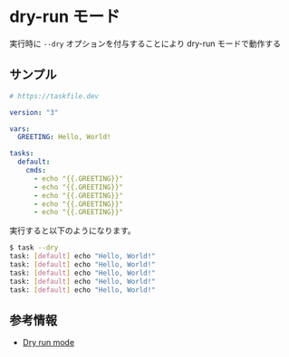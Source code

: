 # dry-run モード

実行時に ```--dry``` オプションを付与することにより dry-run モードで動作する

## サンプル

```yaml
# https://taskfile.dev

version: "3"

vars:
  GREETING: Hello, World!

tasks:
  default:
    cmds:
      - echo "{{.GREETING}}"
      - echo "{{.GREETING}}"
      - echo "{{.GREETING}}"
      - echo "{{.GREETING}}"
      - echo "{{.GREETING}}"

```

実行すると以下のようになります。

```sh
$ task --dry
task: [default] echo "Hello, World!"
task: [default] echo "Hello, World!"
task: [default] echo "Hello, World!"
task: [default] echo "Hello, World!"
task: [default] echo "Hello, World!"
```

## 参考情報

- [Dry run mode](https://taskfile.dev/usage/#dry-run-mode)
